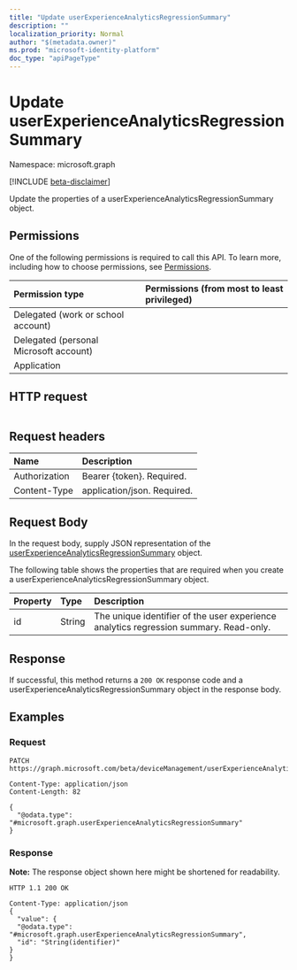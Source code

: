 ```yaml
---
title: "Update userExperienceAnalyticsRegressionSummary"
description: ""
localization_priority: Normal
author: "$(metadata.owner)"
ms.prod: "microsoft-identity-platform"
doc_type: "apiPageType"
---
```


# Update userExperienceAnalyticsRegressionSummary

Namespace: microsoft.graph

[!INCLUDE [beta-disclaimer](../../includes/beta-disclaimer.md)]

Update the properties of a userExperienceAnalyticsRegressionSummary object.

## Permissions

One of the following permissions is required to call this API. To learn more, including how to choose permissions, see [Permissions](/graph/permissions-reference).

| Permission type                        | Permissions (from most to least privileged) |
| :------------------------------------- | :------------------------------------------ |
| Delegated (work or school account)     |                                             |
| Delegated (personal Microsoft account) |                                             |
| Application                            |                                             |

## HTTP request

<!-- {
  "blockType": "ignored"
}
-->

```http

```

## Request headers

| Name          | Description                 |
| :------------ | :-------------------------- |
| Authorization | Bearer {token}. Required.   |
| Content-Type  | application/json. Required. |

## Request Body

In the request body, supply JSON representation of the [userExperienceAnalyticsRegressionSummary](../resources/intune-userexperienceanalyticsregressionsummary.md) object.

<!-- Actions and Functions -->

<!-- CRUD Methods -->

The following table shows the properties that are required when you create a userExperienceAnalyticsRegressionSummary object.

| Property | Type   | Description                                                                           |
| :------- | :----- | :------------------------------------------------------------------------------------ |
| id       | String | The unique identifier of the user experience analytics regression summary. Read-only. |

## Response

If successful, this method returns a `200 OK` response code and a userExperienceAnalyticsRegressionSummary object in the response body.

## Examples

### Request

<!-- {
  "blockType": "request",
  "name": "update_userexperienceanalyticsregressionsummary"
}
-->

```http
PATCH https://graph.microsoft.com/beta/deviceManagement/userExperienceAnalyticsRegressionSummary

Content-Type: application/json
Content-Length: 82

{
  "@odata.type": "#microsoft.graph.userExperienceAnalyticsRegressionSummary"
}

```

### Response

**Note:** The response object shown here might be shortened for readability.

<!-- {
  "blockType": "response",
  "truncated": true,
  "@odata.type": "microsoft.management.services.api.userExperienceAnalyticsRegressionSummary"
}
-->

```http
HTTP 1.1 200 OK

Content-Type: application/json
{
  "value": {
  "@odata.type": "#microsoft.graph.userExperienceAnalyticsRegressionSummary",
  "id": "String(identifier)"
}
}

```
